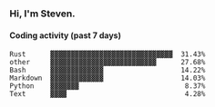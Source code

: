 ### Hi, I'm Steven.

#### Coding activity (past 7 days)
```
Rust      ▓▓▓▓▓▓▓▓▓▓▓▓▓▓▓▓▓▓▓▓▓▓▓▓▓▓▓▓▓▓  31.43%
other     ▓▓▓▓▓▓▓▓▓▓▓▓▓▓▓▓▓▓▓▓▓▓▓▓▓▓      27.68%
Bash      ▓▓▓▓▓▓▓▓▓▓▓▓▓                   14.22%
Markdown  ▓▓▓▓▓▓▓▓▓▓▓▓▓                   14.03%
Python    ▓▓▓▓▓▓▓                          8.37%
Text      ▓▓▓▓                             4.28%
```

